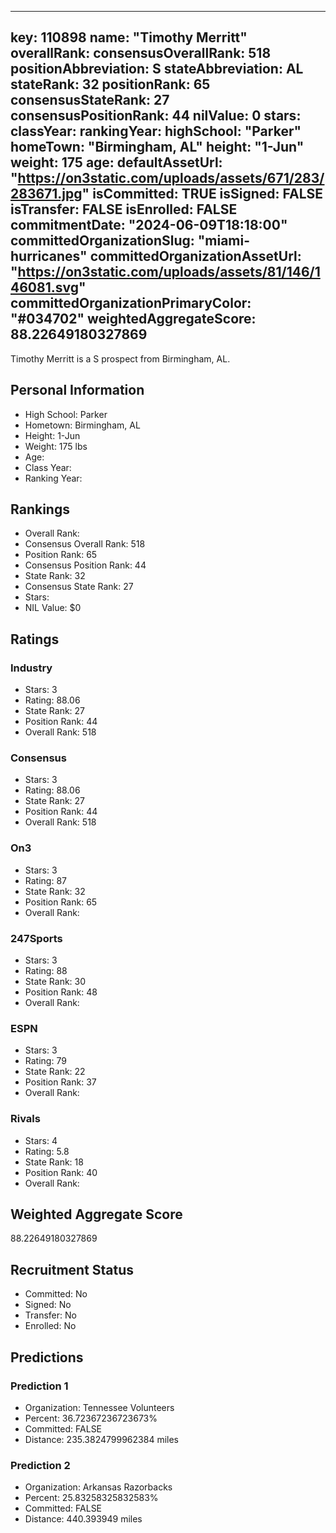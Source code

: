 ---
  key: 110898
  name: "Timothy Merritt"
  overallRank: 
  consensusOverallRank: 518
  positionAbbreviation: S
  stateAbbreviation: AL
  stateRank: 32
  positionRank: 65
  consensusStateRank: 27
  consensusPositionRank: 44
  nilValue: 0
  stars: 
  classYear: 
  rankingYear: 
  highSchool: "Parker"
  homeTown: "Birmingham, AL"
  height: "1-Jun"
  weight: 175
  age: 
  defaultAssetUrl: "https://on3static.com/uploads/assets/671/283/283671.jpg"
  isCommitted: TRUE
  isSigned: FALSE
  isTransfer: FALSE
  isEnrolled: FALSE
  commitmentDate: "2024-06-09T18:18:00"
  committedOrganizationSlug: "miami-hurricanes"
  committedOrganizationAssetUrl: "https://on3static.com/uploads/assets/81/146/146081.svg"
  committedOrganizationPrimaryColor: "#034702"
  weightedAggregateScore: 88.22649180327869
  ---
  
  Timothy Merritt is a S prospect from Birmingham, AL.
  
  ## Personal Information
  - High School: Parker
  - Hometown: Birmingham, AL
  - Height: 1-Jun
  - Weight: 175 lbs
  - Age: 
  - Class Year: 
  - Ranking Year: 
  
  ## Rankings
  - Overall Rank: 
  - Consensus Overall Rank: 518
  - Position Rank: 65
  - Consensus Position Rank: 44
  - State Rank: 32
  - Consensus State Rank: 27
  - Stars: 
  - NIL Value: $0
  
  ## Ratings
  
  ### Industry
  - Stars: 3
  - Rating: 88.06
  - State Rank: 27
  - Position Rank: 44
  - Overall Rank: 518
  
  ### Consensus
  - Stars: 3
  - Rating: 88.06
  - State Rank: 27
  - Position Rank: 44
  - Overall Rank: 518
  
  ### On3
  - Stars: 3
  - Rating: 87
  - State Rank: 32
  - Position Rank: 65
  - Overall Rank: 
  
  ### 247Sports
  - Stars: 3
  - Rating: 88
  - State Rank: 30
  - Position Rank: 48
  - Overall Rank: 
  
  ### ESPN
  - Stars: 3
  - Rating: 79
  - State Rank: 22
  - Position Rank: 37
  - Overall Rank: 
  
  ### Rivals
  - Stars: 4
  - Rating: 5.8
  - State Rank: 18
  - Position Rank: 40
  - Overall Rank: 
  
  ## Weighted Aggregate Score
  88.22649180327869
  
  ## Recruitment Status
  - Committed: No
  - Signed: No
  - Transfer: No
  - Enrolled: No
  
  
  
  ## Predictions
  
  ### Prediction 1
  - Organization: Tennessee Volunteers
  - Percent: 36.72367236723673%
  - Committed: FALSE
  - Distance: 235.3824799962384 miles
  
  ### Prediction 2
  - Organization: Arkansas Razorbacks
  - Percent: 25.83258325832583%
  - Committed: FALSE
  - Distance: 440.393949 miles
  